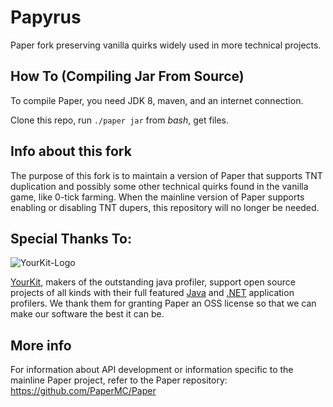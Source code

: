 Papyrus
===========

Paper fork preserving vanilla quirks widely used in more technical projects.

How To (Compiling Jar From Source)
------
To compile Paper, you need JDK 8, maven, and an internet connection.

Clone this repo, run `./paper jar` from *bash*, get files.

Info about this fork
------

The purpose of this fork is to maintain a version of Paper that supports TNT duplication and possibly some other technical quirks found in the vanilla game, like 0-tick farming. When the mainline version of Paper supports enabling or disabling TNT dupers, this repository will no longer be needed.

Special Thanks To:
-------------

![YourKit-Logo](https://www.yourkit.com/images/yklogo.png)

[YourKit](https://www.yourkit.com/), makers of the outstanding java profiler, support open source projects of all kinds with their full featured [Java](https://www.yourkit.com/java/profiler/index.jsp) and [.NET](https://www.yourkit.com/.net/profiler/index.jsp) application profilers. We thank them for granting Paper an OSS license so that we can make our software the best it can be.

More info 
-------

For information about API development or information specific to the mainline Paper project, refer to the Paper repository: https://github.com/PaperMC/Paper
